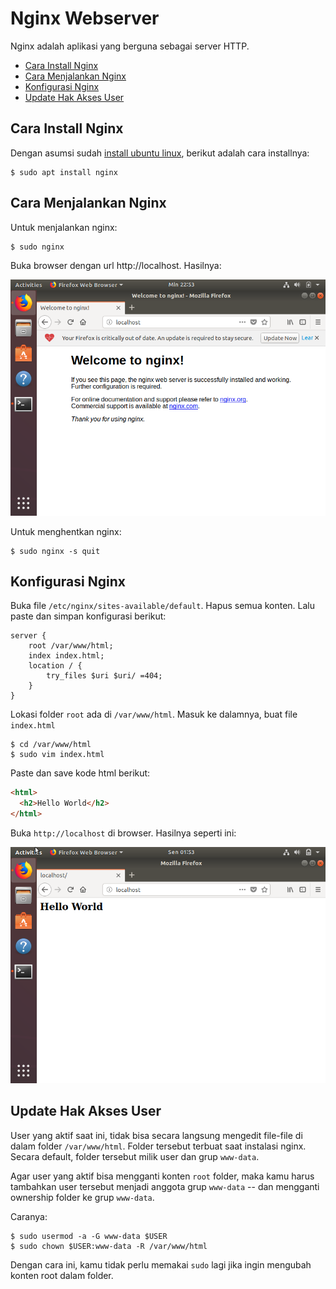 # Nginx Webserver

Nginx adalah aplikasi yang berguna sebagai server HTTP.

- [Cara Install Nginx](#cara-install-nginx)
- [Cara Menjalankan Nginx](#cara-menjalankan-nginx)
- [Konfigurasi Nginx](#konfigurasi-nginx)
- [Update Hak Akses User](#update-hak-akses-user)

## Cara Install Nginx

Dengan asumsi sudah [install ubuntu linux](linux/readme.md), berikut adalah cara installnya:

```terminal
$ sudo apt install nginx
```

## Cara Menjalankan Nginx

Untuk menjalankan nginx:
```terminal
$ sudo nginx
```

Buka browser dengan url http://localhost. Hasilnya:

![nginx](welcome.png)

Untuk menghentkan nginx:
```terminal
$ sudo nginx -s quit
```
## Konfigurasi Nginx

Buka file `/etc/nginx/sites-available/default`. Hapus semua konten. Lalu paste dan simpan konfigurasi berikut:
```nginx
server {
    root /var/www/html;
    index index.html;
    location / {
        try_files $uri $uri/ =404;
    }
}
```
Lokasi folder `root` ada di `/var/www/html`. Masuk ke dalamnya, buat file `index.html`

```terminal
$ cd /var/www/html
$ sudo vim index.html
```

Paste dan save kode html berikut:

```html
<html>
  <h2>Hello World</h2>
</html>
```

Buka `http://localhost` di browser. Hasilnya seperti ini:

![hello](hello.png)

## Update Hak Akses User

User yang aktif saat ini, tidak bisa secara langsung mengedit file-file di dalam folder `/var/www/html`. Folder tersebut terbuat saat instalasi nginx. Secara default, folder tersebut milik user dan grup `www-data`.

Agar user yang aktif bisa mengganti konten `root` folder, maka kamu harus tambahkan user tersebut menjadi anggota grup `www-data` -- dan mengganti ownership folder ke grup `www-data`. 

Caranya:

```terminal
$ sudo usermod -a -G www-data $USER
$ sudo chown $USER:www-data -R /var/www/html
```

Dengan cara ini, kamu tidak perlu memakai `sudo` lagi jika ingin mengubah konten root dalam folder.

